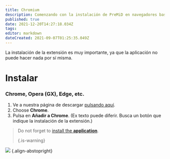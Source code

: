 ```yaml
---
title: Chromium
description: Comenzando con la instalación de PreMiD en navegadores basados en Chromium
published: true
date: 2021-12-20T14:27:18.034Z
tags:
editor: markdown
dateCreated: 2021-09-07T01:25:35.049Z
---
```


La instalación de la extensión es muy importante, ya que la aplicación no puede hacer nada por sí misma.

# Instalar
### Chrome, Opera (GX), Edge, etc.
1. Ve a nuestra página de descargar [pulsando aquí](https://premid.app/downloads).
2. Choose **Chrome**.
3. Pulsa en **Añadir a Chrome**. (Ex texto puede diferir. Busca un botón que indique la instalación de la extensión.)

> Do not forget to [install the **application**](/install). 
> 
> {.is-warning}

![](https://img.icons8.com/color/2x/chrome.png) {.align-abstopright}
